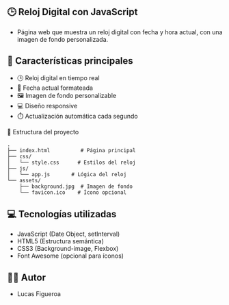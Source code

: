 🕒 Reloj Digital con JavaScript
- 
- Página web que muestra un reloj digital con fecha y hora actual, con una imagen de fondo personalizada.

🌟 Características principales
- 
- 🕒 Reloj digital en tiempo real
- 📅 Fecha actual formateada
- 🖼️ Imagen de fondo personalizable
- 💻 Diseño responsive
- ⏱️ Actualización automática cada segundo

📂 Estructura del proyecto
````
.
├── index.html          # Página principal
├── css/
│   └── style.css      # Estilos del reloj
├── js/
│   └── app.js       # Lógica del reloj
└── assets/
    ├── background.jpg  # Imagen de fondo
    └── favicon.ico    # Ícono opcional
````

💻 Tecnologías utilizadas
- 
- JavaScript (Date Object, setInterval)
- HTML5 (Estructura semántica)
- CSS3 (Background-image, Flexbox)
- Font Awesome (opcional para íconos)

👨‍💻 Autor
- 
- Lucas Figueroa
